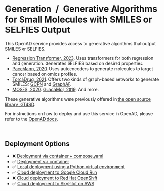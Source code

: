 # Generation &nbsp;/&nbsp; Generative Algorithms for Small Molecules with SMILES or SELFIES Output

<!--
The description & support tags are consumed by the generate_docs() script
in the openad-website repo, to generate the 'Available Services' page:
https://openad.accelerate.science/docs/model-service/available-services
-->

<!-- support:apple_silicon:false -->
<!-- support:gcloud:true -->

<!-- description -->
This OpenAD service provides access to generative algorithms that output SMILES or SELFIES.

- [Regression Transformer, 2023](https://github.com/IBM/regression-transformer). Uses transformers for both regression and generation. Generates SELFIES based on desired properties.
- [PaccMann, 2020](https://paccmann.github.io/). Uses autoencoders to generate molecules to target cancer based on omics profiles.
- [TorchDrug, 2021](https://torchdrug.ai/). Offers two kinds of graph-based networks to generate SMILES: [GCPN](https://proceedings.neurips.cc/paper_files/paper/2018/file/d60678e8f2ba9c540798ebbde31177e8-Paper.pdf) and [GraphAF](https://arxiv.org/pdf/2001.09382).
- [MOSES, 2020](https://github.com/molecularsets/moses). [GuacaMol, 2019](https://github.com/BenevolentAI/guacamol). And more.

These generative algorithms were previously offered in [the open source library, GT4SD](https://github.com/GT4SD/gt4sd-core).  
<!-- /description -->

For instructions on how to deploy and use this service in OpenAD, please refer to the [OpenAD docs](https://openad.accelerate.science/docs/model-service/deploying-models).

<br>

## Deployment Options

- ❌ [Deployment via container + compose.yaml](https://openad.accelerate.science/docs/model-service/deploying-models#deployment-via-container-composeyaml-recommended)
- ✅ [Deployment via container](https://openad.accelerate.science/docs/model-service/deploying-models#deployment-via-container)
- ✅ [Local deployment using a Python virtual environment](https://openad.accelerate.science/docs/model-service/deploying-models#local-deployment-using-a-python-virtual-environment)
- ✅ [Cloud deployment to Google Cloud Run](https://openad.accelerate.science/docs/model-service/deploying-models#cloud-deployment-to-google-cloud-run)
- ❌ [Cloud deployment to Red Hat OpenShift](https://openad.accelerate.science/docs/model-service/deploying-models#cloud-deployment-to-red-hat-openshift)
- ✅ [Cloud deployment to SkyPilot on AWS](https://openad.accelerate.science/docs/model-service/deploying-models/#cloud-deployment-to-skypilot-on-aws)
